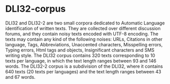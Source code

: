 # DLI32-corpus
DLI32 and DLI32-2 are two small corpora dedicated to Automatic Language identification of written texts. They are collected over different discussion forums, and they contain noisy texts encoded with UTF-8 encoding. The texts may contain any kind of the following noises: URLs, Citations in other language, Tags, Abbreviations, Unaccented characters, Misspelling errors, Typing errors, Html tags and objects, Insignificant characters and SMS writing style. The DLI32 corpus contains 320 texts corresponding to 10 texts per language, in which the text length ranges between 93 and 146 words. The DLI32-2 corpus is a subdivision of the DLI32, where it contains 640 texts (20 texts per languages) and the text length ranges between 43 and 67 words.
